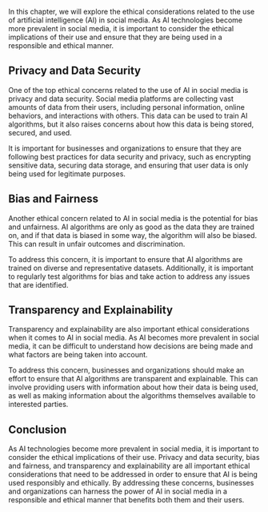 
In this chapter, we will explore the ethical considerations related to the use of artificial intelligence (AI) in social media. As AI technologies become more prevalent in social media, it is important to consider the ethical implications of their use and ensure that they are being used in a responsible and ethical manner.

Privacy and Data Security
-------------------------

One of the top ethical concerns related to the use of AI in social media is privacy and data security. Social media platforms are collecting vast amounts of data from their users, including personal information, online behaviors, and interactions with others. This data can be used to train AI algorithms, but it also raises concerns about how this data is being stored, secured, and used.

It is important for businesses and organizations to ensure that they are following best practices for data security and privacy, such as encrypting sensitive data, securing data storage, and ensuring that user data is only being used for legitimate purposes.

Bias and Fairness
-----------------

Another ethical concern related to AI in social media is the potential for bias and unfairness. AI algorithms are only as good as the data they are trained on, and if that data is biased in some way, the algorithm will also be biased. This can result in unfair outcomes and discrimination.

To address this concern, it is important to ensure that AI algorithms are trained on diverse and representative datasets. Additionally, it is important to regularly test algorithms for bias and take action to address any issues that are identified.

Transparency and Explainability
-------------------------------

Transparency and explainability are also important ethical considerations when it comes to AI in social media. As AI becomes more prevalent in social media, it can be difficult to understand how decisions are being made and what factors are being taken into account.

To address this concern, businesses and organizations should make an effort to ensure that AI algorithms are transparent and explainable. This can involve providing users with information about how their data is being used, as well as making information about the algorithms themselves available to interested parties.

Conclusion
----------

As AI technologies become more prevalent in social media, it is important to consider the ethical implications of their use. Privacy and data security, bias and fairness, and transparency and explainability are all important ethical considerations that need to be addressed in order to ensure that AI is being used responsibly and ethically. By addressing these concerns, businesses and organizations can harness the power of AI in social media in a responsible and ethical manner that benefits both them and their users.
